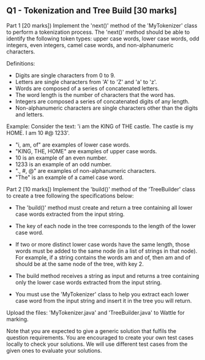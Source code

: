 ## Q1 - Tokenization and Tree Build [30 marks]

Part 1 [20 marks]) Implement the 'next()' method of the 'MyTokenizer' class to perform a tokenization process. The 'next()' method should be able to identify the following token types:
upper case words, lower case words, odd integers, even integers, camel case words, and non-alphanumeric characters.

Definitions:
- Digits are single characters from 0 to 9.
- Letters are single characters from 'A' to 'Z' and 'a' to 'z'.
- Words are composed of a series of concatenated letters.
- The word length is the number of characters that the word has.
- Integers are composed a series of concatenated digits of any length.
- Non-alphanumeric characters are single characters other than the digits and letters.

Example:
Consider the text: 'i am the KING of THE castle. The castle is my HOME. I am 10 #@ 1233'.
- "i, am, of" are examples of lower case words.
- "KING, THE, HOME" are examples of upper case words.
- 10 is an example of an even number.
- 1233 is an example of an odd number.
- "., #, @" are examples of non-alphanumeric characters.
- "The" is an example of a camel case word.

Part 2 [10 marks]) Implement the 'build()' method of the 'TreeBuilder' class to create a tree following the specifications below:
- The 'build()' method must create and return a tree containing all lower case words extracted from the input string.
- The key of each node in the tree corresponds to the length of the lower case word.
- If two or more distinct lower case words have the same length, those words must be added to the same node (in a list of strings in that node). For example, if a string contains the words am and of, then am and of should be at the same node of the tree, with key 2.

- The build method receives a string as input and returns a tree containing only the lower case words extracted from the input string.
- You must use the 'MyTokenizer' class to help you extract each lower case word from the input string and insert it in the tree you will return. 

Upload the files: 'MyTokenizer.java' and 'TreeBuilder.java' to Wattle for marking. 

Note that you are expected to give a generic solution that fulfils the question requirements. You are encouraged to create your own test cases locally to check your solutions. We will use different test cases from the given ones to evaluate your solutions.


